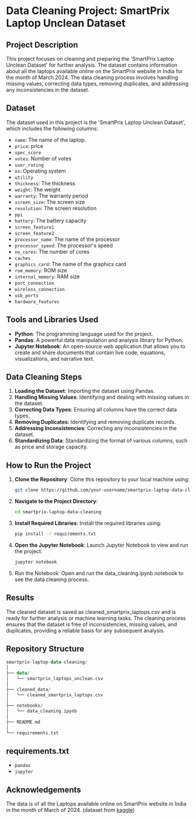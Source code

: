 # Data Cleaning Project: SmartPrix Laptop Unclean Dataset

## Project Description

This project focuses on cleaning and preparing the 'SmartPrix Laptop Unclean Dataset' for further analysis. The dataset contains information about all the laptops available online on the SmartPrix website in India for the month of March 2024. The data cleaning process involves handling missing values, correcting data types, removing duplicates, and addressing any inconsistencies in the dataset.

## Dataset

The dataset used in this project is the 'SmartPrix Laptop Unclean Dataset', which includes the following columns:

- `name`: The name of the laptop.
- `price`: price
- `spec_score`
- `votes`: Number of votes
- `user_rating`
- `os`: Operating system
- `utility`
- `thickness`: The thickness
- `weight`: The weight
- `warranty`: The warranty period
- `screen_size`: The screen size
- `resolution`: The screen resolution
- `ppi`
- `battery`: The battery capacity
- `screen_feature1`
- `screen_feature2`
- `processor_name`: The name of the processor
- `processor_speed`: The processor's speed
- `no_cores`: The number of cores
- `caches`
- `graphics_card`: The name of the graphics card
- `rom_memory`: ROM size
- `internal_memory`: RAM size
- `port_connection`
- `wireless_connection`
- `usb_ports`
- `hardware_features`

## Tools and Libraries Used

- **Python**: The programming language used for the project.
- **Pandas**: A powerful data manipulation and analysis library for Python.
- **Jupyter Notebook**: An open-source web application that allows you to create and share documents that contain live code, equations, visualizations, and narrative text.

## Data Cleaning Steps

1. **Loading the Dataset**: Importing the dataset using Pandas.
2. **Handling Missing Values**: Identifying and dealing with missing values in the dataset.
3. **Correcting Data Types**: Ensuring all columns have the correct data types.
4. **Removing Duplicates**: Identifying and removing duplicate records.
5. **Addressing Inconsistencies**: Correcting any inconsistencies in the dataset.
6. **Standardizing Data**: Standardizing the format of various columns, such as price and storage capacity.

## How to Run the Project

1. **Clone the Repository**: Clone this repository to your local machine using:
   ```sh
   git clone https://github.com/your-username/smartprix-laptop-data-cleaning.git
   ```

2. **Navigate to the Project Directory**:
   ```sh
   cd smartprix-laptop-data-cleaning
   ```
   
3. **Install Required Libraries**: Install the required libraries using:
   ```sh
   pip install -r requirements.txt
   ```

4. **Open the Jupyter Notebook**: Launch Jupyter Notebook to view and run the project:
   ```sh
   jupyter notebook
   ```
   
5. Run the Notebook:
   Open and run the data_cleaning.ipynb notebook to see the data cleaning process.

## Results

The cleaned dataset is saved as cleaned_smartprix_laptops.csv and is ready for further analysis or machine learning tasks. The cleaning process ensures that the dataset is free of inconsistencies, missing values, and duplicates, providing a reliable basis for any subsequent analysis.

## Repository Structure

   ```kotlin
smartprix-laptop-data-cleaning/
│
├── data/
│   └── smartprix_laptops_unclean.csv
│
├── cleaned_data/
│   └── cleaned_smartprix_laptops.csv
│
├── notebooks/
│   └── data_cleaning.ipynb
│
├── README.md
│
└── requirements.txt
   ```

## requirements.txt

- `pandas`
- `jupyter`

## Acknowledgements

The data is of all the Laptops available online on SmartPrix website in India in the month of March of 2024. (dataset from [kaggle](kaggle.com))
